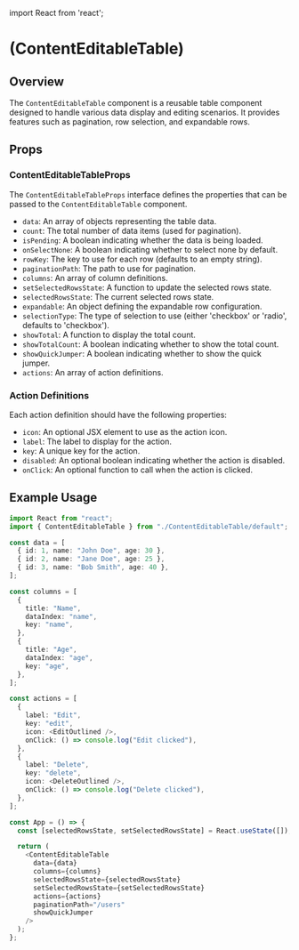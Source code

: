 import React from 'react';

# (ContentEditableTable)

## Overview

The `ContentEditableTable` component is a reusable table component designed to handle various data display and editing scenarios. It provides features such as pagination, row selection, and expandable rows.

## Props

### ContentEditableTableProps

The `ContentEditableTableProps` interface defines the properties that can be passed to the `ContentEditableTable` component.

- `data`: An array of objects representing the table data.
- `count`: The total number of data items (used for pagination).
- `isPending`: A boolean indicating whether the data is being loaded.
- `onSelectNone`: A boolean indicating whether to select none by default.
- `rowKey`: The key to use for each row (defaults to an empty string).
- `paginationPath`: The path to use for pagination.
- `columns`: An array of column definitions.
- `setSelectedRowsState`: A function to update the selected rows state.
- `selectedRowsState`: The current selected rows state.
- `expandable`: An object defining the expandable row configuration.
- `selectionType`: The type of selection to use (either 'checkbox' or 'radio', defaults to 'checkbox').
- `showTotal`: A function to display the total count.
- `showTotalCount`: A boolean indicating whether to show the total count.
- `showQuickJumper`: A boolean indicating whether to show the quick jumper.
- `actions`: An array of action definitions.

### Action Definitions

Each action definition should have the following properties:

- `icon`: An optional JSX element to use as the action icon.
- `label`: The label to display for the action.
- `key`: A unique key for the action.
- `disabled`: An optional boolean indicating whether the action is disabled.
- `onClick`: An optional function to call when the action is clicked.

## Example Usage

```typescript
import React from "react";
import { ContentEditableTable } from "./ContentEditableTable/default";

const data = [
  { id: 1, name: "John Doe", age: 30 },
  { id: 2, name: "Jane Doe", age: 25 },
  { id: 3, name: "Bob Smith", age: 40 },
];

const columns = [
  {
    title: "Name",
    dataIndex: "name",
    key: "name",
  },
  {
    title: "Age",
    dataIndex: "age",
    key: "age",
  },
];

const actions = [
  {
    label: "Edit",
    key: "edit",
    icon: <EditOutlined />,
    onClick: () => console.log("Edit clicked"),
  },
  {
    label: "Delete",
    key: "delete",
    icon: <DeleteOutlined />,
    onClick: () => console.log("Delete clicked"),
  },
];

const App = () => {
  const [selectedRowsState, setSelectedRowsState] = React.useState([]);

  return (
    <ContentEditableTable
      data={data}
      columns={columns}
      selectedRowsState={selectedRowsState}
      setSelectedRowsState={setSelectedRowsState}
      actions={actions}
      paginationPath="/users"
      showQuickJumper
    />
  );
};
```
